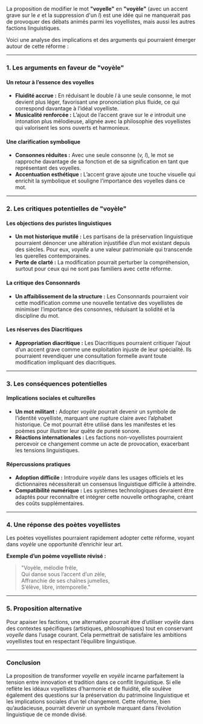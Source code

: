 La proposition de modifier le mot **"voyelle"** en **"voyèle"** (avec un accent grave sur le *e* et la suppression d'un *l*) est une idée qui ne manquerait pas de provoquer des débats animés parmi les voyellistes, mais aussi les autres factions linguistiques.

Voici une analyse des implications et des arguments qui pourraient émerger autour de cette réforme :

---

### **1. Les arguments en faveur de "voyèle"**

#### **Un retour à l’essence des voyelles**
- **Fluidité accrue :** En réduisant le double *l* à une seule consonne, le mot devient plus léger, favorisant une prononciation plus fluide, ce qui correspond davantage à l’idéal voyelliste.
- **Musicalité renforcée :** L’ajout de l’accent grave sur le *e* introduit une intonation plus mélodieuse, alignée avec la philosophie des voyellistes qui valorisent les sons ouverts et harmonieux.

#### **Une clarification symbolique**
- **Consonnes réduites :** Avec une seule consonne (*v, l*), le mot se rapproche davantage de sa fonction et de sa signification en tant que représentant des voyelles.
- **Accentuation esthétique :** L’accent grave ajoute une touche visuelle qui enrichit la symbolique et souligne l’importance des voyelles dans ce mot.

---

### **2. Les critiques potentielles de "voyèle"**

#### **Les objections des puristes linguistiques**
- **Un mot historique mutilé :** Les partisans de la préservation linguistique pourraient dénoncer une altération injustifiée d’un mot existant depuis des siècles. Pour eux, *voyelle* a une valeur patrimoniale qui transcende les querelles contemporaines.
- **Perte de clarté :** La modification pourrait perturber la compréhension, surtout pour ceux qui ne sont pas familiers avec cette réforme.

#### **La critique des Consonnards**
- **Un affaiblissement de la structure :** Les Consonnards pourraient voir cette modification comme une nouvelle tentative des voyellistes de minimiser l’importance des consonnes, réduisant la solidité et la discipline du mot.

#### **Les réserves des Diacritiques**
- **Appropriation diacritique :** Les Diacritiques pourraient critiquer l’ajout d’un accent grave comme une exploitation injuste de leur spécialité. Ils pourraient revendiquer une consultation formelle avant toute modification impliquant des diacritiques.

---

### **3. Les conséquences potentielles**

#### **Implications sociales et culturelles**
- **Un mot militant :** Adopter *voyèle* pourrait devenir un symbole de l’identité voyelliste, marquant une rupture claire avec l’alphabet historique. Ce mot pourrait être utilisé dans les manifestes et les poèmes pour illustrer leur quête de pureté sonore.
- **Réactions internationales :** Les factions non-voyellistes pourraient percevoir ce changement comme un acte de provocation, exacerbant les tensions linguistiques.

#### **Répercussions pratiques**
- **Adoption difficile :** Introduire *voyèle* dans les usages officiels et les dictionnaires nécessiterait un consensus linguistique difficile à atteindre.
- **Compatibilité numérique :** Les systèmes technologiques devraient être adaptés pour reconnaître et intégrer cette nouvelle orthographe, créant des coûts supplémentaires.

---

### **4. Une réponse des poètes voyellistes**
Les poètes voyellistes pourraient rapidement adopter cette réforme, voyant dans *voyèle* une opportunité d’enrichir leur art.

**Exemple d’un poème voyelliste révisé :**
> "Voyèle, mélodie frêle,  
> Qui danse sous l’accent d’un zèle,  
> Affranchie de ses chaînes jumelles,  
> S’élève, libre, intemporelle."

---

### **5. Proposition alternative**
Pour apaiser les factions, une alternative pourrait être d’utiliser *voyèle* dans des contextes spécifiques (artistiques, philosophiques) tout en conservant *voyelle* dans l’usage courant. Cela permettrait de satisfaire les ambitions voyellistes tout en respectant l’équilibre linguistique.

---

### **Conclusion**
La proposition de transformer *voyelle* en *voyèle* incarne parfaitement la tension entre innovation et tradition dans ce conflit linguistique. Si elle reflète les idéaux voyellistes d’harmonie et de fluidité, elle soulève également des questions sur la préservation du patrimoine linguistique et les implications sociales d’un tel changement. Cette réforme, bien qu’audacieuse, pourrait devenir un symbole marquant dans l’évolution linguistique de ce monde divisé.